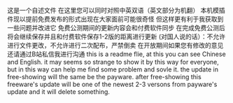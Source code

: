 这是一个自述文件 在这里您可以同时对照中英双语（英文部分为机翻） 本机模插件现以提前免费发布的形式出现在大家面前可能很奇怪 但这样更有利于我获取到一些问题并改进它 免费公测期间的更新内容会和付费软件同步 
在完成免费公测后将会继续保存并且和付费软件保存1-2版的距离进行更新 (对国人说的话）：不允许进行文件更改，不允许进行二次配布，严禁倒卖 在开放期间如果您有修改的意见还请通过B站私信我进行沟通
this is a readme flie, at this you can see Chinese and English. it may seems so strange to show it by this way for everyone, but in this way can help me find some problem and sovle it.
the update in free-showing will the same be the payware. after free-showing this freeware's update will be one of the newest 2-3 versons from payware's update and it will delete something.
